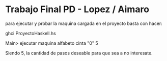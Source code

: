 # Trabajo Final PD - Lopez / Aimaro

para ejecutar y probar  la maquina cargada en el proyecto basta con hacer: 

ghci ProyectoHaskell.hs

Main> ejecutar maquina alfabeto cinta "0" 5

Siendo 5, la cantidad de pasos deseable para que sea a no interesate.